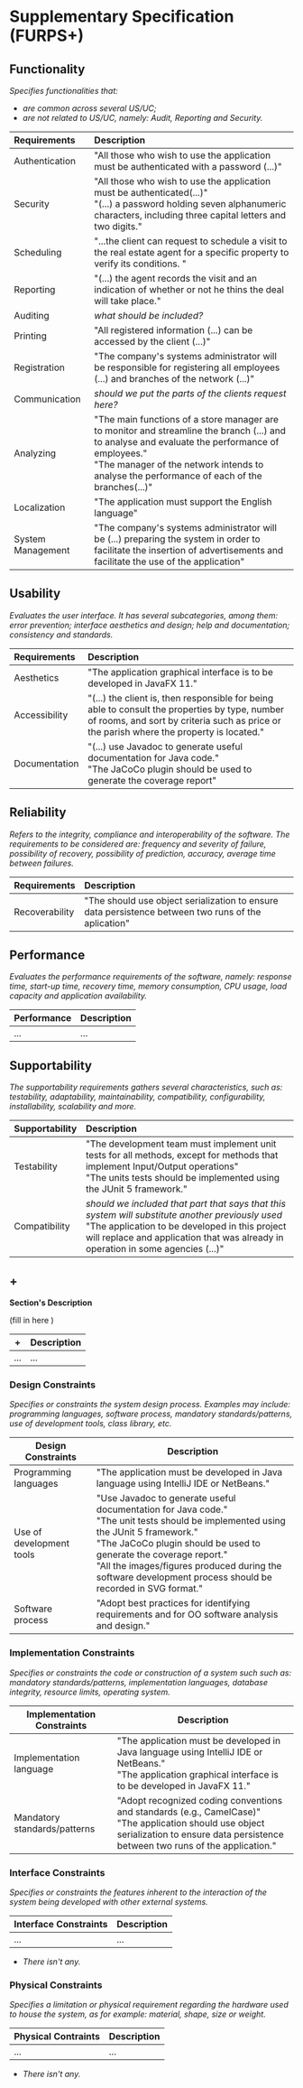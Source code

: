 # Supplementary Specification (FURPS+)

## Functionality

_Specifies functionalities that:_

- _are common across several US/UC;_
- _are not related to US/UC, namely: Audit, Reporting and Security._

| **Requirements** 	 | **Description**                                                                                                                                                                                                                                  |                                       
|:-------------------|:-------------------------------------------------------------------------------------------------------------------------------------------------------------------------------------------------------------------------------------------------|
| Authentication     | "All those who wish to use the application must be authenticated with a password (...)"                                                                                                                                                          |
| Security           | "All those who wish to use the application must be authenticated(...)" <br> "(...) a password holding seven alphanumeric characters, including three capital letters and two digits."                                                            |
| Scheduling         | "...the client can request to schedule a visit to the real estate agent for a specific property to verify its conditions. "                                                                                                                      |
| Reporting          | "(...) the agent records the visit and an indication of whether or not he thins the deal will take place."                                                                                                                                       |
| Auditing           | _what should be included?_                                                                                                                                                                                                                       |
| Printing           | "All registered information (...) can be accessed by the client (...)"                                                                                                                                                                           |
| Registration       | "The company's systems administrator will be responsible for registering all employees (...) and branches of the network (...)"                                                                                                                  |
| Communication      | _should we put the parts of the clients request here?_                                                                                                                                                                                           |
| Analyzing          | "The main functions of a store manager are to monitor and streamline the branch (...) and to analyse and evaluate the performance of employees."<br>"The manager of the network intends to analyse the performance of each of the branches(...)" |
| Localization       | "The application must support the English language"                                                                                                                                                                                              |
| System Management  | "The company's systems administrator will be (...) preparing the system in order to facilitate the insertion of advertisements and facilitate the use of the application"                                                                        |

## Usability

_Evaluates the user interface. It has several subcategories,
among them: error prevention; interface aesthetics and design; help and
documentation; consistency and standards._

| **Requirements**  | **Description**                                                                                                                                                                             |
|:------------------|:--------------------------------------------------------------------------------------------------------------------------------------------------------------------------------------------|
| Aesthetics        | "The application graphical interface is to be developed in JavaFX 11."                                                                                                                      |
| Accessibility     | "(...) the client is, then responsible for being able to consult the properties by type, number of rooms, and sort by criteria such as price or the parish where the property is located."  |
| Documentation     | "(...) use Javadoc to generate useful documentation for Java code."<br>"The JaCoCo plugin should be used to generate the coverage report"                                                   |

## Reliability

_Refers to the integrity, compliance and interoperability of the software. The requirements to be considered are:
frequency and severity of failure, possibility of recovery, possibility of prediction, accuracy, average time between
failures._

| **Requirements**  | **Description**                                                                                      |
|:------------------|:-----------------------------------------------------------------------------------------------------|
| Recoverability    | "The should use object serialization to ensure data persistence between two runs of the aplication"  |

 ## Performance

_Evaluates the performance requirements of the software, namely: response time, start-up time, recovery time, memory
consumption, CPU usage, load capacity and application availability._

| **Performance** | **Description** |
|:----------------|:----------------|
| ...             | ...             |

## Supportability

_The supportability requirements gathers several characteristics, such as:
testability, adaptability, maintainability, compatibility,
configurability, installability, scalability and more._

| **Supportability** | **Description**                                                                                                                                                                                                                              |
|:-------------------|:---------------------------------------------------------------------------------------------------------------------------------------------------------------------------------------------------------------------------------------------|
| Testability        | "The development team must implement unit tests for all methods, except for methods that implement Input/Output operations"<br>"The units tests should be implemented using the JUnit 5 framework."                                          |
| Compatibility      | _should we included that part that says that this system will substitute another previously used_  <br/> "The application to be developed in this project will replace and application that was already in operation in some agencies (...)" |

## +

**Section's Description**

(fill in here )

| **+** | **Description** |
|-------|-----------------|
| ...   | ...             |

### Design Constraints

_Specifies or constraints the system design process. Examples may include: programming languages, software process,
mandatory standards/patterns, use of development tools, class library, etc._

| **Design Constraints**   | **Description**                                                                                                                                                                                                                                                                                                                    |
|--------------------------|------------------------------------------------------------------------------------------------------------------------------------------------------------------------------------------------------------------------------------------------------------------------------------------------------------------------------------|
| Programming languages    | "The application must be developed in Java language using IntelliJ IDE or NetBeans."                                                                                                                                                                                                                                               |
| Use of development tools | "Use Javadoc to generate useful documentation for Java code." <br/>"The unit tests should be implemented using the JUnit 5 framework." <br/> "The JaCoCo plugin should be used to generate the coverage report." <br/> "All the images/figures produced during the software development process should be recorded in SVG format." |
| Software process         | "Adopt best practices for identifying requirements and for OO software analysis and design."                                                                                                                                                                                                                                       |

### Implementation Constraints

_Specifies or constraints the code or construction of a system such
such as: mandatory standards/patterns, implementation languages,
database integrity, resource limits, operating system._


| **Implementation Constraints** | **Description**                                                                                                                                                                               |
|--------------------------------|-----------------------------------------------------------------------------------------------------------------------------------------------------------------------------------------------|
| Implementation language        | "The application must be developed in Java language using IntelliJ IDE or NetBeans." <br/> "The application graphical interface is to be developed in JavaFX 11."                             |
| Mandatory standards/patterns   | "Adopt recognized coding conventions and standards (e.g., CamelCase)"<br/>  "The application should use object serialization to ensure data persistence between two runs of the application." |

### Interface Constraints

_Specifies or constraints the features inherent to the interaction of the
system being developed with other external systems._

| **Interface Constraints** | **Description** |
|---------------------------|-----------------|
| ...                       | ...             |

* _There isn't any._

### Physical Constraints

_Specifies a limitation or physical requirement regarding the hardware used to house the system, as for example:
material, shape, size or weight._


| **Physical Contraints** | **Description** |
|-------------------------|-----------------|
| ...                     | ...             |

* _There isn't any._